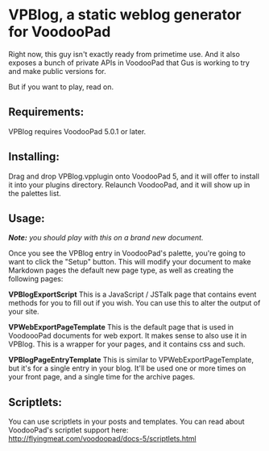 # VPBlog, a static weblog generator for VoodooPad

Right now, this guy isn't exactly ready from primetime use.  And it also exposes a bunch of private APIs in VoodooPad that Gus is working to try and make public versions for.

But if you want to play, read on.

## Requirements:
VPBlog requires VoodooPad 5.0.1 or later.

## Installing:
Drag and drop VPBlog.vpplugin onto VoodooPad 5, and it will offer to install it into your plugins directory.  Relaunch VoodooPad, and it will show up in the palettes list.

## Usage:
***Note:** you should play with this on a brand new document.*

Once you see the VPBlog entry in VoodooPad's palette, you're going to want to click the "Setup" button.  This will modify your document to make Markdown pages the default new page type, as well as creating the following pages:

**VPBlogExportScript**
This is a JavaScript / JSTalk page that contains event methods for you to fill out if you wish.  You can use this to alter the output of your site.

**VPWebExportPageTemplate**
This is the default page that is used in VoodoooPad documents for web export.  It makes sense to also use it in VPBlog.  This is a wrapper for your pages, and it contains css and such.

**VPBlogPageEntryTemplate**
This is similar to VPWebExportPageTemplate, but it's for a single entry in your blog.  It'll be used one or more times on your front page, and a single time for the archive pages.

## Scriptlets:
You can use scriptlets in your posts and templates.  You can read about VoodooPad's scriptlet support here: http://flyingmeat.com/voodoopad/docs-5/scriptlets.html





